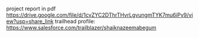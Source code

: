 project report in pdf
https://drive.google.com/file/d/1cvZYC2DThrTHvrLgvungmTYK7mu6iPy9/view?usp=share_link
        trailhead profile:                                                                                                                                                                  https://www.salesforce.com/trailblazer/shaiknazeemabegum
